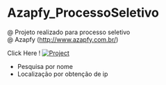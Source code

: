 # Azapfy_ProcessoSeletivo
@ Projeto realizado para processo seletivo  
@ Azapfy (http://www.azapfy.com.br/)

Click Here !
[![Project](https://img.youtube.com/vi/2h0RhhukLWI/0.jpg)](https://www.youtube.com/watch?v=2h0RhhukLWI)  


* Pesquisa por nome 
* Localização por obtenção de ip
